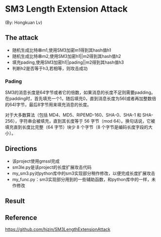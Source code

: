 #  SM3 Length Extension Attack
(By: Hongkuan Lv)

## The attack
* 随机生成比特串m1,使用SM3加密m1得到其hash值h1
* 随机生成比特串m2,使用SM3加密h1||m2得到其hash值h2
* 填充pading,使用SM3加密h1||pading||m2得到其hash值h3
* 判断h2是否等于h3,若相等，则攻击成功
  

### Pading

SM3的消息长度是64字节或者它的倍数，如果消息的长度不足则需要padding。在padding时，首先填充一个1，随后填充0，直到消息长度为56(或者再加整数倍的64)字节，最后8字节用来填充消息的长度。

对于大多数算法（包括 MD4、MD5、RIPEMD-160、SHA-0、SHA-1 和 SHA-256），字符串会被填充，直到其长度等于 56 字节（mod 64）。换句话说，它被填充直到长度比完整（64 字节）块少 8 个字节（8 个字节是编码长度字段的大小）。

## Directions
* 该project使用gmssl完成
* sm3le.py是该project的长度扩展攻击代码
* my_sm3.py对python库中的sm3实现部分稍作修改，以便完成长度扩展攻击
* my_func.py：sm3实现部分用到的一些辅助函数，和python库中的一样，未作修改



## Result


## Reference
https://github.com/hjzin/SM3LengthExtensionAttack


